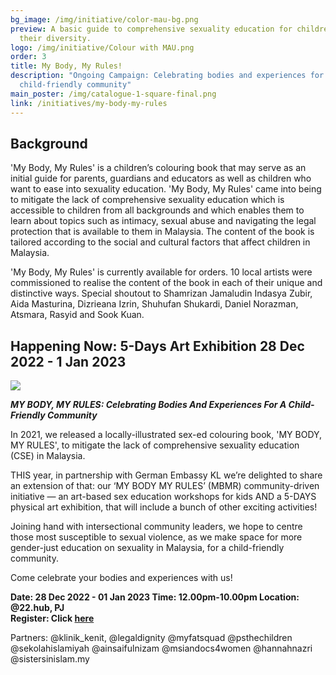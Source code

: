 ```yaml
---
bg_image: /img/initiative/color-mau-bg.png
preview: A basic guide to comprehensive sexuality education for children in all
  their diversity.
logo: /img/initiative/Colour with MAU.png
order: 3
title: My Body, My Rules!
description: "Ongoing Campaign: Celebrating bodies and experiences for a
  child-friendly community"
main_poster: /img/catalogue-1-square-final.png
link: /initiatives/my-body-my-rules
---
```

## Background

'My Body, My Rules' is a children’s colouring book that may serve as an initial guide for parents, guardians and educators as well as children who want to ease into sexuality education. 'My Body, My Rules' came into being to mitigate the lack of comprehensive sexuality education which is accessible to children from all backgrounds and which enables them to learn about topics such as intimacy, sexual abuse and navigating the legal protection that is available to them in Malaysia. The content of the book is tailored according to the social and cultural factors that affect children in Malaysia.

'My Body, My Rules' is currently available for orders. 10 local artists were commissioned to realise the content of the book in each of their unique and distinctive ways. Special shoutout to Shamrizan Jamaludin Indasya Zubir, Aida Masturina, Dizrieana Izrin, Shuhufan Shukardi, Daniel Norazman, Atsmara, Rasyid and Sook Kuan.

## Happening Now: 5-Days Art Exhibition 28 Dec 2022 - 1 Jan 2023

![](/img/screenshot-2022-12-14-at-1.51.49-pm.png)

***MY BODY, MY RULES: Celebrating Bodies And Experiences For A Child-Friendly Community*** 

In 2021, we released a locally-illustrated sex-ed colouring book, 'MY BODY, MY RULES',  to mitigate the lack of comprehensive sexuality education (CSE) in Malaysia.

THIS year, in partnership with German Embassy KL we’re delighted to share an extension of that: our ‘MY BODY MY RULES’ (MBMR) community-driven initiative — an art-based sex education workshops for kids AND a 5-DAYS physical art exhibition, that will include a bunch of other exciting activities!

Joining hand with intersectional community leaders, we hope to centre those most susceptible to sexual violence, as we make space for more gender-just education on sexuality in Malaysia, for a child-friendly community. 

Come celebrate your bodies and experiences with us!

**Date: 28 Dec 2022 - 01 Jan 2023
Time: 12.00pm-10.00pm
Location: @22.hub, PJ** \
**R﻿egister: Click [here](https://bit.ly/mybodymyrules_reg)**

Partners: @klinik_kenit, @legaldignity @myfatsquad @psthechildren @sekolahislamiyah @ainsaifulnizam @msiandocs4women @hannahnazri @sistersinislam.my